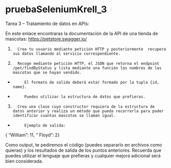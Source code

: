 # pruebaSeleniumKrell_3


Tarea 3 – Tratamiento de datos en APIs:

En este enlace encontraras la documentación de la API de una tienda de mascotas: https://petstore.swagger.io/

1.       Crea tu usuario mediante petición HTTP y posteriormente  recupera sus datos llamando al servicio correspondiente.

2.       Recoge mediante petición HTTP, el JSON que retorna el endpoint /pet/findByStatus y lista mediante una función los nombres de las mascotas que se hayan vendido.

-          El formato de salida deberá estar formado por la tupla {id, name}.

-          Puedes utilizar la estructura de datos que prefieras.

3.       Crea una clase cuyo constructor requiera de la estructura de datos anterior y realiza un método que pueda recorrerla para poder identificar cuantas mascotas se llaman igual.

-          Ejemplo de salida:
{   “William”: 11, “ Floyd”: 2}

 Como output, te pediremos el código (puedes separarlo en archivos como quieras) y los resultados de salida de los puntos anteriores. Recuerda que puedes utilizar el lenguaje que prefieras y cualquier mejora adicional será bien considerada.
